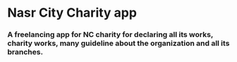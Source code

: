 # Nasr City Charity app

### A freelancing app for NC charity for declaring all its works, charity works, many guideline about the organization and all its branches.


